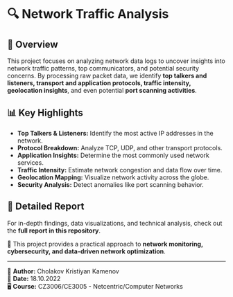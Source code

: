 # 🔍 Network Traffic Analysis

## 📌 Overview
This project focuses on analyzing network data logs to uncover insights into network traffic patterns, top communicators, and potential security concerns. By processing raw packet data, we identify **top talkers and listeners, transport and application protocols, traffic intensity, geolocation insights**, and even potential **port scanning activities**.

## 📊 Key Highlights
- **Top Talkers & Listeners:** Identify the most active IP addresses in the network.
- **Protocol Breakdown:** Analyze TCP, UDP, and other transport protocols.
- **Application Insights:** Determine the most commonly used network services.
- **Traffic Intensity:** Estimate network congestion and data flow over time.
- **Geolocation Mapping:** Visualize network activity across the globe.
- **Security Analysis:** Detect anomalies like port scanning behavior.

## 📄 Detailed Report
For in-depth findings, data visualizations, and technical analysis, check out the **full report in this repository**.

🚀 This project provides a practical approach to **network monitoring, cybersecurity, and data-driven network optimization**.  

---
🔹 **Author:** Cholakov Kristiyan Kamenov  
📅 **Date:** 18.10.2022  
🖥 **Course:** CZ3006/CE3005 - Netcentric/Computer Networks  
